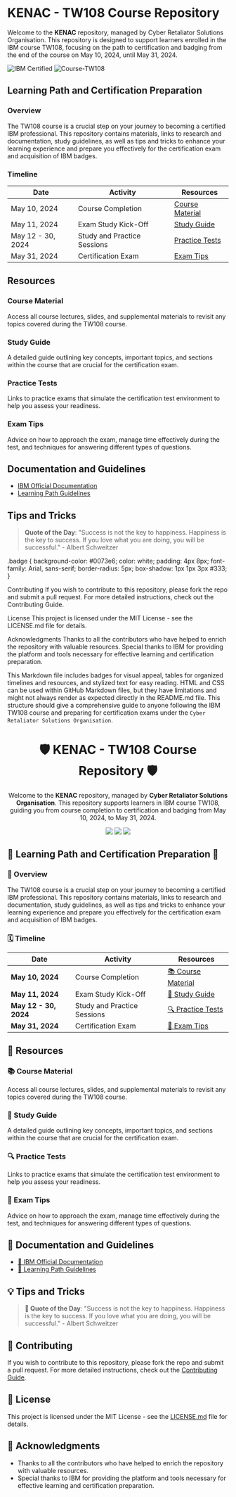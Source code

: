 # KENAC - TW108 Course Repository

Welcome to the **KENAC** repository, managed by Cyber Retaliator Solutions Organisation. This repository is designed to support learners enrolled in the IBM course TW108, focusing on the path to certification and badging from the end of the course on May 10, 2024, until May 31, 2024.

![IBM Certified](https://img.shields.io/badge/IBM-Certified-blue.svg)
![Course-TW108](https://img.shields.io/badge/Course-TW108-green)

## Learning Path and Certification Preparation

### Overview
The TW108 course is a crucial step on your journey to becoming a certified IBM professional. This repository contains materials, links to research and documentation, study guidelines, as well as tips and tricks to enhance your learning experience and prepare you effectively for the certification exam and acquisition of IBM badges.

### Timeline

| Date       | Activity                            | Resources                           |
|------------|-------------------------------------|-------------------------------------|
| May 10, 2024 | Course Completion                | [Course Material](#course-material) |
| May 11, 2024 | Exam Study Kick-Off              | [Study Guide](#study-guide)         |
| May 12 - 30, 2024 | Study and Practice Sessions | [Practice Tests](#practice-tests)   |
| May 31, 2024 | Certification Exam               | [Exam Tips](#exam-tips)             |

## Resources

### Course Material
Access all course lectures, slides, and supplemental materials to revisit any topics covered during the TW108 course.

### Study Guide
A detailed guide outlining key concepts, important topics, and sections within the course that are crucial for the certification exam.

### Practice Tests
Links to practice exams that simulate the certification test environment to help you assess your readiness.

### Exam Tips
Advice on how to approach the exam, manage time effectively during the test, and techniques for answering different types of questions.

## Documentation and Guidelines

- [IBM Official Documentation](https://www.ibm.com/docs/)
- [Learning Path Guidelines](https://www.ibm.com/training/paths)

## Tips and Tricks

> **Quote of the Day**: "Success is not the key to happiness. Happiness is the key to success. If you love what you are doing, you will be successful." - Albert Schweitzer



.badge {
  background-color: #0073e6;
  color: white;
  padding: 4px 8px;
  font-family: Arial, sans-serif;
  border-radius: 5px;
  box-shadow: 1px 1px 3px #333;
}

Contributing
If you wish to contribute to this repository, please fork the repo and submit a pull request. For more detailed instructions, check out the Contributing Guide.

License
This project is licensed under the MIT License - see the LICENSE.md file for details.

Acknowledgments
Thanks to all the contributors who have helped to enrich the repository with valuable resources.
Special thanks to IBM for providing the platform and tools necessary for effective learning and certification preparation.

This Markdown file includes badges for visual appeal, tables for organized timelines and resources, and stylized text for easy reading. HTML and CSS can be used within GitHub Markdown files, but they have limitations and might not always render as expected directly in the README.md file. This structure should give a comprehensive guide to anyone following the IBM TW108 course and preparing for certification exams under the `Cyber Retaliator Solutions Organisation`.

<h1 align="center">🛡️ KENAC - TW108 Course Repository 🛡️</h1>

<p align="center">
    Welcome to the <strong>KENAC</strong> repository, managed by <strong>Cyber Retaliator Solutions Organisation</strong>. This repository supports learners in IBM course TW108, guiding you from course completion to certification and badging from May 10, 2024, to May 31, 2024.
</p>

<p align="center">
    <img src="https://img.shields.io/badge/Status-Active-green.svg?style=for-the-badge&logo=appveyor"/>
    <img src="https://img.shields.io/badge/IBM-Certified-blue.svg?style=for-the-badge&logo=appveyor"/>
    <img src="https://img.shields.io/badge/Course-TW108-brightgreen.svg?style=for-the-badge&logo=appveyor"/>
</p>

## 🌟 Learning Path and Certification Preparation 🌟

### 📘 Overview
The TW108 course is a crucial step on your journey to becoming a certified IBM professional. This repository contains materials, links to research and documentation, study guidelines, as well as tips and tricks to enhance your learning experience and prepare you effectively for the certification exam and acquisition of IBM badges.

### 🗓️ Timeline

| Date        | Activity                            | Resources                          |
|-------------|-------------------------------------|------------------------------------|
| **May 10, 2024** | Course Completion              | [📚 Course Material](#course-material) |
| **May 11, 2024** | Exam Study Kick-Off            | [📝 Study Guide](#study-guide)     |
| **May 12 - 30, 2024** | Study and Practice Sessions | [🔍 Practice Tests](#practice-tests)   |
| **May 31, 2024** | Certification Exam             | [🎯 Exam Tips](#exam-tips)         |

## 🔗 Resources

### 📚 Course Material
Access all course lectures, slides, and supplemental materials to revisit any topics covered during the TW108 course.

### 📝 Study Guide
A detailed guide outlining key concepts, important topics, and sections within the course that are crucial for the certification exam.

### 🔍 Practice Tests
Links to practice exams that simulate the certification test environment to help you assess your readiness.

### 🎯 Exam Tips
Advice on how to approach the exam, manage time effectively during the test, and techniques for answering different types of questions.

## 📘 Documentation and Guidelines

- [🔗 IBM Official Documentation](https://www.ibm.com/docs/)
- [📖 Learning Path Guidelines](https://www.ibm.com/training/paths)

## 💡 Tips and Tricks

> **🌟 Quote of the Day**: "Success is not the key to happiness. Happiness is the key to success. If you love what you are doing, you will be successful." - Albert Schweitzer

## 🤝 Contributing

If you wish to contribute to this repository, please fork the repo and submit a pull request. For more detailed instructions, check out the [Contributing Guide](CONTRIBUTING.md).

## 📜 License

This project is licensed under the MIT License - see the [LICENSE.md](LICENSE.md) file for details.

## 💖 Acknowledgments

- Thanks to all the contributors who have helped to enrich the repository with valuable resources.
- Special thanks to IBM for providing the platform and tools necessary for effective learning and certification preparation.


